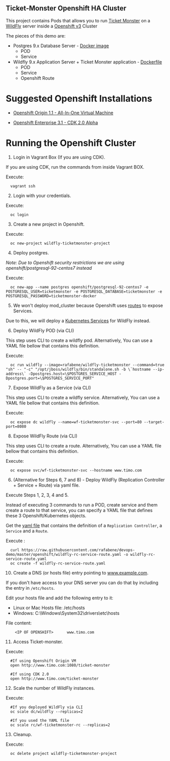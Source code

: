 Ticket-Monster Openshift HA Cluster
--------------------------------


This project contains Pods that allows you to run [Ticket Monster](http://www.jboss.org/ticket-monster/) on a [WildFly](http://www.wildfly.org) server inside a [Openshift v3](https://www.openshift.org/) Cluster

The pieces of this demo are:

- Postgres 9.x Database Server - [Docker image](https://hub.docker.com/r/openshift/postgresql-92-centos7/)
    - POD
    - Service
- Wildfly 9.x Application Server + Ticket Monster application - [Dockerfile](../Dockerfiles/ticketmonster/Dockerfile)
    - POD
    - Service
    - Openshift Route
    
Suggested Openshift Installations
=================================

- [Openshift Origin 1.1 - All-In-One Virtual Machine](https://www.openshift.org/vm/)

- [Openshift Enterprise 3.1 - CDK 2.0 Alpha](https://github.com/redhat-developer-tooling/openshift-vagrant)


Running the Openshift Cluster
==============================

1. Login in Vagrant Box (If you are using CDK).

  If you are using CDK, run the commands from inside Vagrant BOX.

  Execute:

      vagrant ssh

2. Login with your credentials.

  Execute:
  
      oc login

3. Create a new project in Openshift.

  Execute:

      oc new-project wildfly-ticketmonster-project

4. Deploy postgres.

  _Note: Due to Openshift security restrictions we are using openshift/postgresql-92-centos7 instead_

  Execute:
  
      oc new-app --name postgres openshift/postgresql-92-centos7 -e POSTGRESQL_USER=ticketmonster -e POSTGRESQL_DATABASE=ticketmonster -e POSTGRESQL_PASSWORD=ticketmonster-docker

5. We won't deploy mod_cluster because Openshift uses [routes](https://docs.openshift.com/enterprise/3.0/architecture/core_concepts/routes.html) to expose Services.

  Due to this, we will deploy a [Kubernetes Services](https://docs.openshift.com/enterprise/3.0/architecture/core_concepts/pods_and_services.html#services) for WildFly instead.
  
6. Deploy WildFly POD (via CLI)

  This step uses CLI to create a wildfly pod. Alternatively, You can use a YAML file bellow that contains this definition.

  Execute:
  
      oc run wildfly --image=rafabene/wildfly-ticketmonster --command=true "sh" -- "-c" "/opt/jboss/wildfly/bin/standalone.sh -b \`hostname --ip-address\` -Dpostgres.host=\$POSTGRES_SERVICE_HOST -Dpostgres.port=\$POSTGRES_SERVICE_PORT"

7. Expose WildFly as a Service (via CLI)

  This step uses CLI to create a wildfly service. Alternatively, You can use a YAML file bellow that contains this definition.

  Execute:
  
      oc expose dc wildfly --name=wf-ticketmonster-svc --port=80 --target-port=8080

8. Expose WildFly Route (via CLI)

  This step uses CLI to create a route. Alternatively, You can use a YAML file bellow that contains this definition.

  Execute:
  
      oc expose svc/wf-ticketmonster-svc --hostname www.timo.com


6. (Alternative for Steps 6, 7 and 8) - Deploy WildFly (Replication Controller + Service + Route) via yaml file.

  Execute Steps 1, 2, 3, 4 and 5.
  
  Instead of executing 3 commands to run a POD, create service and them create a route to that service, you can specify a YAML file that defines these 3 Openshift/Kubernetes objects.

  Get the [yaml file](https://github.com/rafabene/devops-demo/blob/master/openshift/wildfly-rc-service-route.yaml) that contains the definition of a `Replication Controller`, a `Service` and a `Route`.
  
  Execute :
  
      curl https://raw.githubusercontent.com/rafabene/devops-demo/master/openshift/wildfly-rc-service-route.yaml -o wildfly-rc-service-route.yaml    
      oc create -f wildfly-rc-service-route.yaml

10. Create a DNS (or hosts file) entry pointing to www.example.com.

  If you don't have access to your DNS server you can do that by including the entry in `/etc/hosts`.
  
  Edit your hosts file and add the following entry to it:
  
  - Linux or Mac Hosts file: /etc/hosts
  - Windows: C:\Windows\System32\drivers\etc\hosts
  
  File content:
  
        <IP OF OPENSHIFT>      www.timo.com


11. Access Ticket-monster.

  Execute:
  
      #If using Openshift Origin VM
      open http://www.timo.com:1080/ticket-monster 
      
      #If using CDK 2.0
      open http://www.timo.com/ticket-monster


12. Scale the number of WildFly instances.

  Execute:
  
      #If you deployed WildFly via CLI
      oc scale dc/wildfly --replicas=2 
      
      #If you used the YAML file
      oc scale rc/wf-ticketmonster-rc --replicas=2  

13. Cleanup.

  Execute:
  
      oc delete project wildfly-ticketmonster-project
